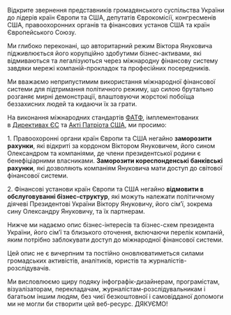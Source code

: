 <title>Статки Януковича</title>

Відкрите звернення представників громадянського суспільства України до лідерів країн Європи та США, депутатів Єврокомісії, конгресменів США, правоохоронних органів та фінансових установ США та країн Європейського Союзу.

<p>Ми глибоко переконані, що авторитарний режим Віктора Януковича підживлюється його корупційно здобутими бізнес-активами, які відмиваються та легалізуються через міжнародну фінансову систему завдяки мережі компаній-прокладок та професійних посередників.</p>
<p>Ми вважаємо неприпустимим використання міжнародної фінансової системи для підтримання політичного режиму, що силою брутально розганяє мирні демонстрації, влаштовуючи жорстокі побоїща беззахисних людей та кидаючи їх за грати.</p>
<p>На виконання міжнародних стандартів <a href="http://www.fatf-gafi.org/topics/fatfrecommendations/documents/internationalstandardsoncombatingmoneylaunderingandthefinancingofterrorismproliferation-thefatfrecommendations.html">ФАТФ</a>, імплементованих в&nbsp;<a target="_blank" href="http://eur-lex.europa.eu/LexUriServ/site/en/oj/2006/l_214/l_21420060804en00290034.pdf">Директивах ЄС</a> та <a target="_blank" href="http://www.justice.gov/archive/ll/highlights.htm">Акті Патріота США</a>, ми просимо:</p>
<p>1. Правоохоронні органи країн Європи та США негайно <strong>заморозити рахунки</strong>, які відкриті за кордоном Віктором Януковичем, його сином Олександром та компаніями, де члени президентської родини є бенефіціарними власниками.  <strong>Заморозити кореспонденські банківські рахунки</strong>, які дозволяють компаніям Януковича мати доступ до світової фінансової системи.</p>
<p>2. Фінансові установи країн Європи та США негайно <strong>відмовити в обслуговуванні бізнес-структур</strong>, які можуть належати політичному діячеві Президентові України Віктору Януковичу, його сім’ї, зокрема сину Олександру Януковичу, та їх партнерам.</p>
<p>Нижче ми надаємо опис бізнес-інтересів та бізнес-схем президента України, його сім’ї та близького оточення, включаючи перелік компаній, яким потрібно заблокувати доступ до міжнародної фінансової системи.</p>
<p>Цей опис не є вичерпним та постійно оновлюватиметься силами громадських активістів, аналітиків, юристів та журналістів-розслідувачів.</p>
<p>Ми висловлюємо щиру подяку інфографік-дизайнерам, програмістам, візуалізаторам, перекладачам, журналістам-розслідувальникам і багатьом іншим людям, без чиєї безкоштовної і самовідданої допомоги ми не могли би створити цей веб-ресурс. ДЯКУЄМО!</p>
